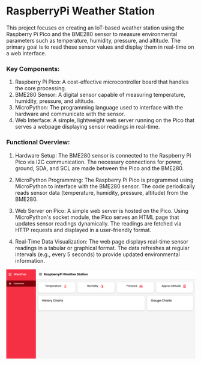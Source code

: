 # RaspberryPi Weather Station

This project focuses on creating an IoT-based weather station using the Raspberry Pi Pico and the BME280 sensor to measure environmental parameters such as temperature, humidity, pressure, and altitude. The primary goal is to read these sensor values and display them in real-time on a web interface.

### Key Components:
1. Raspberry Pi Pico: A cost-effective microcontroller board that handles the core processing.
2. BME280 Sensor: A digital sensor capable of measuring temperature, humidity, pressure, and altitude.
3. MicroPython: The programming language used to interface with the hardware and communicate with the sensor.
4. Web Interface: A simple, lightweight web server running on the Pico that serves a webpage displaying sensor readings in real-time.

### Functional Overview:
1. Hardware Setup:
The BME280 sensor is connected to the Raspberry Pi Pico via I2C communication.
The necessary connections for power, ground, SDA, and SCL are made between the Pico and the BME280.

2. MicroPython Programming:
The Raspberry Pi Pico is programmed using MicroPython to interface with the BME280 sensor.
The code periodically reads sensor data (temperature, humidity, pressure, altitude) from the BME280.

3. Web Server on Pico:
A simple web server is hosted on the Pico. Using MicroPython's socket module, the Pico serves an HTML page that updates sensor readings dynamically.
The readings are fetched via HTTP requests and displayed in a user-friendly format.

4. Real-Time Data Visualization:
The web page displays real-time sensor readings in a tabular or graphical format.
The data refreshes at regular intervals (e.g., every 5 seconds) to provide updated environmental information.

![Alt text](https://github.com/csgoteresa/RaspberryPiWeatherStation/blob/main/Weather%20Dashboard.png)
